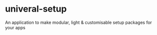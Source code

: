 # univeral-setup
An application to make modular, light &amp; customisable setup packages for your apps
